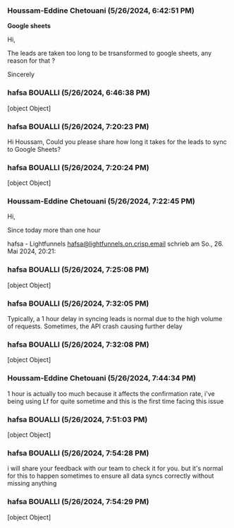 ### Houssam-Eddine Chetouani (5/26/2024, 6:42:51 PM)

**Google sheets**

Hi,

The leads are taken too long to be trsansformed to google sheets, any
reason for that ?

Sincerely

### hafsa BOUALLI (5/26/2024, 6:46:38 PM)

[object Object]

### hafsa BOUALLI (5/26/2024, 7:20:23 PM)

Hi Houssam, 
Could you please share how long it takes for the leads to sync to Google Sheets?

### hafsa BOUALLI (5/26/2024, 7:20:24 PM)

[object Object]

### Houssam-Eddine Chetouani (5/26/2024, 7:22:45 PM)

Hi,

Since today more than one hour

hafsa - Lightfunnels <hafsa@lightfunnels.on.crisp.email> schrieb am So.,
26. Mai 2024, 20:21:

### hafsa BOUALLI (5/26/2024, 7:25:08 PM)

[object Object]

### hafsa BOUALLI (5/26/2024, 7:32:05 PM)

Typically, a 1 hour delay in syncing leads is normal due to the high volume of requests. Sometimes, the API crash causing further delay

### hafsa BOUALLI (5/26/2024, 7:32:08 PM)

[object Object]

### Houssam-Eddine Chetouani (5/26/2024, 7:44:34 PM)

1 hour is actually too much because it affects the confirmation rate, i've
being using Lf for quite sometime and this is the first time facing this
issue

### hafsa BOUALLI (5/26/2024, 7:51:03 PM)

[object Object]

### hafsa BOUALLI (5/26/2024, 7:54:28 PM)

i will share your feedback with our team to check it for you. but it's normal for this to happen sometimes to ensure all data syncs correctly without missing anything

### hafsa BOUALLI (5/26/2024, 7:54:29 PM)

[object Object]
